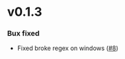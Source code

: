 # v0.1.3 

### Bux fixed
* Fixed broke regex on windows ([#8](https://github.com/AtomLinter/linter-javac/pull/8))
